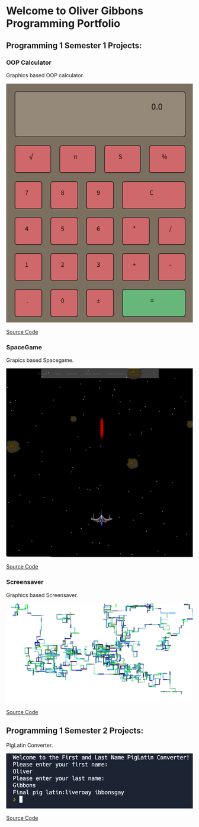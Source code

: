 # Welcome to Oliver Gibbons Programming Portfolio 

## Programming 1 Semester 1 Projects:

### OOP Calculator

Graphics based OOP calculator. 

![Running Calculator](https://github.com/OliverGibbons1/Programming1Portfolio/blob/gh-pages/Images/Calc.png?raw=true)

[Source Code](https://github.com/OliverGibbons1/Programming1Portfolio/tree/gh-pages/src/Calculator)

### SpaceGame

Grapics based Spacegame.

![Running Spacegame](https://github.com/OliverGibbons1/Programming1Portfolio/blob/gh-pages/Images/SpaceGame.png?raw=true)

[Source Code](https://github.com/OliverGibbons1/Programming1Portfolio/tree/gh-pages/src/Spacegame)

### Screensaver

Graphics based Screensaver.
 
![Running Screensaver](https://github.com/OliverGibbons1/Programming1Portfolio/blob/gh-pages/Images/Screensaver.png?raw=true)

[Source Code](https://github.com/OliverGibbons1/Programming1Portfolio/tree/gh-pages/src/Screensaver)

## Programming 1 Semester 2 Projects:

PigLatin Converter.

![Running PigLatin](https://github.com/OliverGibbons1/Programming1Portfolio/blob/gh-pages/Images/PigLatin%20Converter%20Screenshot.png?raw=true)

[Source Code](https://github.com/OliverGibbons1/Programming1Portfolio/tree/gh-pages/src/PigLatin) 

